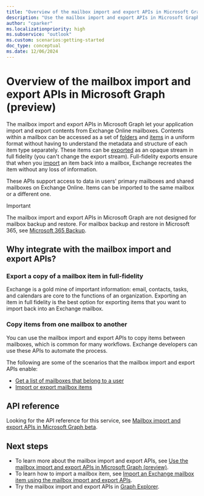 ```yaml
---
title: "Overview of the mailbox import and export APIs in Microsoft Graph (preview)"
description: "Use the mailbox import and export APIs in Microsoft Graph to build solutions that integrate with mailbox resources for data import and export scenarios."
author: "cparker"
ms.localizationpriority: high
ms.subservice: "outlook"
ms.custom: scenarios:getting-started
doc_type: conceptual
ms.date: 12/06/2024
---
```


# Overview of the mailbox import and export APIs in Microsoft Graph (preview)

The mailbox import and export APIs in Microsoft Graph let your application import and export contents from Exchange Online mailboxes. Contents within a mailbox can be accessed as a set of [folders](/graph/api/resources/mailboxfolder) and [items](/graph/api/resources/mailboxitem) in a uniform format without having to understand the metadata and structure of each item type separately. These items can be [exported](/graph/api/mailbox-exportitems) as an opaque stream in full fidelity (you can't change the export stream). Full-fidelity exports ensure that when you [import](/graph/api/mailbox-createimportsession) an item back into a mailbox, Exchange recreates the item without any loss of information.

These APIs support access to data in users' primary mailboxes and shared mailboxes on Exchange Online. Items can be imported to the same mailbox or a different one.

> [!Important]
> The mailbox import and export APIs in Microsoft Graph are not designed for mailbox backup and restore. For mailbox backup and restore in Microsoft 365, see [Microsoft 365 Backup](/graph/backup-storage-concept-overview).

## Why integrate with the mailbox import and export APIs?

### Export a copy of a mailbox item in full-fidelity

Exchange is a gold mine of important information: email, contacts, tasks, and calendars are core to the functions of an organization. Exporting an item in full fidelity is the best option for exporting items that you want to import back into an Exchange mailbox.

### Copy items from one mailbox to another

You can use the mailbox import and export APIs to copy items between mailboxes, which is common for many workflows. Exchange developers can use these APIs to automate the process.

The following are some of the scenarios that the mailbox import and export APIs enable:

- [Get a list of mailboxes that belong to a user](/graph/api/usersettings-list-exchange)
- [Import or export mailbox items](/graph/api/resources/mailboxitem#methods)

## API reference

Looking for the API reference for this service, see [Mailbox import and export APIs in Microsoft Graph beta](/graph/api/resources/mailbox-import-export-api-overview?view=graph-rest-beta&preserve-view=true).

## Next steps

- To learn more about the mailbox import and export APIs, see [Use the mailbox import and export APIs in Microsoft Graph (preview)](/graph/api/resources/mailbox-import-export-api-overview).
- To learn how to import a mailbox item, see [Import an Exchange mailbox item using the mailbox import and export APIs](/graph/import-exchange-mailbox-item).
- Try the mailbox import and export APIs in [Graph Explorer](https://developer.microsoft.com/graph/graph-explorer).
